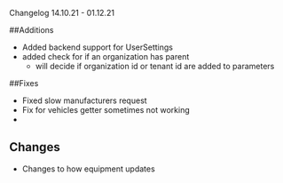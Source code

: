 ﻿Changelog 14.10.21 - 01.12.21

##Additions
-	Added backend support for UserSettings
-	added check for if an organization has parent
	-	will decide if organization id or tenant id are added to parameters


##Fixes
-	Fixed slow manufacturers request
-	Fix for vehicles getter sometimes not working
-	

## Changes
-	Changes to how equipment updates
